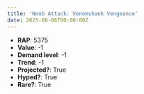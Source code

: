 ```yaml
---
title: 'Noob Attack: Venomshank Vengeance'
date: 2025-08-06T00:00:00Z
---
```

- **RAP**: 5375
- **Value**: -1
- **Demand level**: -1
- **Trend**: -1
- **Projected?**: True
- **Hyped?**: True
- **Rare?**: True
